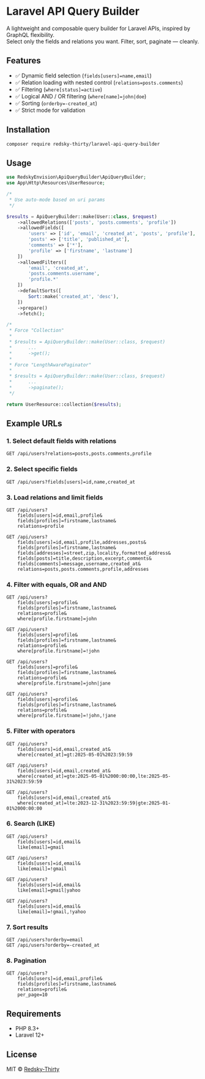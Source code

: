 # Laravel API Query Builder

A lightweight and composable query builder for Laravel APIs, inspired by GraphQL flexibility.  
Select only the fields and relations you want. Filter, sort, paginate — cleanly.

## Features

- ✅ Dynamic field selection (`fields[users]=name,email`)
- ✅ Relation loading with nested control (`relations=posts.comments`)
- ✅ Filtering (`where[status]=active`)
- ✅ Logical AND / OR filtering (`where[name]=john|doe`)
- ✅ Sorting (`orderby=-created_at`)
- ✅ Strict mode for validation

## Installation

```bash
composer require redsky-thirty/laravel-api-query-builder
```

## Usage

```php
use RedskyEnvision\ApiQueryBuilder\ApiQueryBuilder;
use App\Http\Resources\UserResource;

/*
 * Use auto-mode based on uri params
 */

$results = ApiQueryBuilder::make(User::class, $request)
    ->allowedRelations(['posts', 'posts.comments', 'profile'])
    ->allowedFields([
        'users' => ['id', 'email', 'created_at', 'posts', 'profile'],
        'posts' => ['title', 'published_at'],
        'comments' => ['*'],
        'profile' => ['firstname', 'lastname']
    ])
    ->allowedFilters([
        'email', 'created_at',
        'posts.comments.username',
        'profile.*'
    ])
    ->defaultSorts([
        Sort::make('created_at', 'desc'),
    ])
    ->prepare()
    ->fetch();

/*
 * Force "Collection"
 * 
 * $results = ApiQueryBuilder::make(User::class, $request)
 *      ...
 *      ->get();
 * 
 * Force "LengthAwarePaginator"
 * 
 * $results = ApiQueryBuilder::make(User::class, $request)
 *      ...
 *      ->paginate();
 */

return UserResource::collection($results);
```

## Example URLs

### 1. Select default fields with relations

```
GET /api/users?relations=posts,posts.comments,profile
```

### 2. Select specific fields

```
GET /api/users?fields[users]=id,name,created_at
```

### 3. Load relations and limit fields

```
GET /api/users?
    fields[users]=id,email,profile&
    fields[profiles]=firstname,lastname&
    relations=profile

GET /api/users?
    fields[users]=id,email,profile,addresses,posts&
    fields[profiles]=firstname,lastname&
    fields[addresses]=street,zip,locality,formatted_address&
    fields[posts]=title,description,excerpt,comments&
    fields[comments]=message,username,created_at&
    relations=posts,posts.comments,profile,addresses
```

### 4. Filter with equals, OR and AND

```
GET /api/users?
    fields[users]=profile&
    fields[profiles]=firstname,lastname&
    relations=profile&
    where[profile.firstname]=john
    
GET /api/users?
    fields[users]=profile&
    fields[profiles]=firstname,lastname&
    relations=profile&
    where[profile.firstname]=!john

GET /api/users?
    fields[users]=profile&
    fields[profiles]=firstname,lastname&
    relations=profile&
    where[profile.firstname]=john|jane

GET /api/users?
    fields[users]=profile&
    fields[profiles]=firstname,lastname&
    relations=profile&
    where[profile.firstname]=!john,!jane
```

### 5. Filter with operators

```
GET /api/users?
    fields[users]=id,email,created_at&
    where[created_at]=gt:2025-05-01%2023:59:59

GET /api/users?
    fields[users]=id,email,created_at&
    where[created_at]=gte:2025-05-01%2000:00:00,lte:2025-05-31%2023:59:59

GET /api/users?
    fields[users]=id,email,created_at&
    where[created_at]=lte:2023-12-31%2023:59:59|gte:2025-01-01%2000:00:00
```

### 6. Search (LIKE)

```
GET /api/users?
    fields[users]=id,email&
    like[email]=gmail

GET /api/users?
    fields[users]=id,email&
    like[email]=!gmail

GET /api/users?
    fields[users]=id,email&
    like[email]=gmail|yahoo

GET /api/users?
    fields[users]=id,email&
    like[email]=!gmail,!yahoo
```

### 7. Sort results

```
GET /api/users?orderby=email
GET /api/users?orderby=-created_at
```

### 8. Pagination

```
GET /api/users?
    fields[users]=id,email,profile&
    fields[profiles]=firstname,lastname&
    relations=profile&
    per_page=10
```

## Requirements

- PHP 8.3+
- Laravel 12+

## License

MIT © [Redsky-Thirty](https://github.com/Redsky-Thirty)
